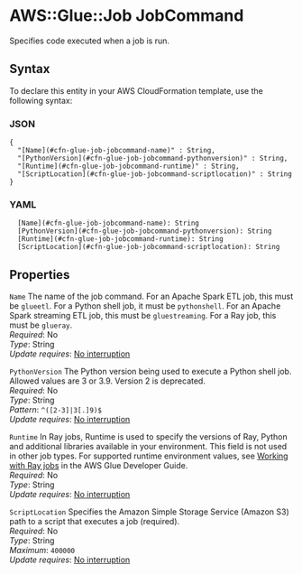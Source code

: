 # AWS::Glue::Job JobCommand<a name="aws-properties-glue-job-jobcommand"></a>

Specifies code executed when a job is run\.

## Syntax<a name="aws-properties-glue-job-jobcommand-syntax"></a>

To declare this entity in your AWS CloudFormation template, use the following syntax:

### JSON<a name="aws-properties-glue-job-jobcommand-syntax.json"></a>

```
{
  "[Name](#cfn-glue-job-jobcommand-name)" : String,
  "[PythonVersion](#cfn-glue-job-jobcommand-pythonversion)" : String,
  "[Runtime](#cfn-glue-job-jobcommand-runtime)" : String,
  "[ScriptLocation](#cfn-glue-job-jobcommand-scriptlocation)" : String
}
```

### YAML<a name="aws-properties-glue-job-jobcommand-syntax.yaml"></a>

```
  [Name](#cfn-glue-job-jobcommand-name): String
  [PythonVersion](#cfn-glue-job-jobcommand-pythonversion): String
  [Runtime](#cfn-glue-job-jobcommand-runtime): String
  [ScriptLocation](#cfn-glue-job-jobcommand-scriptlocation): String
```

## Properties<a name="aws-properties-glue-job-jobcommand-properties"></a>

`Name`  <a name="cfn-glue-job-jobcommand-name"></a>
The name of the job command\. For an Apache Spark ETL job, this must be `glueetl`\. For a Python shell job, it must be `pythonshell`\. For an Apache Spark streaming ETL job, this must be `gluestreaming`\. For a Ray job, this must be `glueray`\.  
*Required*: No  
*Type*: String  
*Update requires*: [No interruption](https://docs.aws.amazon.com/AWSCloudFormation/latest/UserGuide/using-cfn-updating-stacks-update-behaviors.html#update-no-interrupt)

`PythonVersion`  <a name="cfn-glue-job-jobcommand-pythonversion"></a>
The Python version being used to execute a Python shell job\. Allowed values are 3 or 3\.9\. Version 2 is deprecated\.  
*Required*: No  
*Type*: String  
*Pattern*: `^([2-3]|3[.]9)$`  
*Update requires*: [No interruption](https://docs.aws.amazon.com/AWSCloudFormation/latest/UserGuide/using-cfn-updating-stacks-update-behaviors.html#update-no-interrupt)

`Runtime`  <a name="cfn-glue-job-jobcommand-runtime"></a>
In Ray jobs, Runtime is used to specify the versions of Ray, Python and additional libraries available in your environment\. This field is not used in other job types\. For supported runtime environment values, see [Working with Ray jobs](https://docs.aws.amazon.com/glue/latest/dg/ray-jobs-section.html) in the AWS Glue Developer Guide\.  
*Required*: No  
*Type*: String  
*Update requires*: [No interruption](https://docs.aws.amazon.com/AWSCloudFormation/latest/UserGuide/using-cfn-updating-stacks-update-behaviors.html#update-no-interrupt)

`ScriptLocation`  <a name="cfn-glue-job-jobcommand-scriptlocation"></a>
Specifies the Amazon Simple Storage Service \(Amazon S3\) path to a script that executes a job \(required\)\.  
*Required*: No  
*Type*: String  
*Maximum*: `400000`  
*Update requires*: [No interruption](https://docs.aws.amazon.com/AWSCloudFormation/latest/UserGuide/using-cfn-updating-stacks-update-behaviors.html#update-no-interrupt)